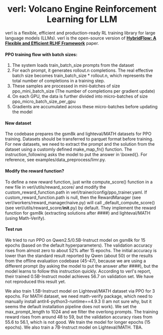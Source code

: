 <h1 style="text-align: center;">verl: Volcano Engine Reinforcement Learning for LLM</h1>

verl is a flexible, efficient and production-ready RL training library for large language models (LLMs).
verl is the open-source version of **[HybridFlow: A Flexible and Efficient RLHF Framework](https://arxiv.org/abs/2409.19256v2)** paper.


#### PPO training flow with batch sizes:
1. The system loads train_batch_size prompts from the dataset
2. For each prompt, it generates rollout.n completions. The real effective batch size becomes train_batch_size * rollout.n, which represents the total number of completions in a training step.
3. These samples are processed in mini-batches of size ppo_mini_batch_size (The number of completions per gradient update)
4. On each GPU, the data is further divided into micro-batches of size ppo_micro_batch_size_per_gpu
5. Gradients are accumulated across these micro-batches before updating the model

#### New dataset
The codebase prepares the gsm8k and lighteval/MATH datasets for PPO training. Datasets should be transferred to parquet format before training. For new datasets, we need to extract the prompt and the solution from the dataset using a customly defined make_map_fn() function. The instruction_following asks the model to put the answer in  \boxed{}. For reference, see examples/data_preprocess/limr.py.

#### Modify the reward function?
To define a new reward function, just write compute_score() function in a new file in verl/utils/reward_score/ and modify the custom_reward_function.path in verl/trainer/config/ppo_trainer.yaml. If custom_reward_function.path is null, then the RewardManager (see verl/workers/reward_manager/naive.py) will call _default_compute_score() (see verl/utils/reward_score/__init__.py) by default. They implement the reward function for gsm8k (extracting solutions after ####) and lighteval/MATH (using Math-Verify). 

#### Test run
We tried to run PPO on Qwen2.5/0.5B-Instruct model on gsm8k for 15 epochs (based on the default hyperparameters). The validation accuracy rises from almost zero to about 52% after 15 epochs. The initial accuracy is lower than the standard result reported by Qwen (about 50) or the results from the offline evaluation codebase (45-47), because we are using a different prompt (by asking the model to put the answer after ####), but the model learns to follow this instruction quickly. According to verl's report, their trained 0.5B-Instruct model achieves 56.7 on validation set. We have not reproduced this result yet.

We also train 1.5B-Instruct model on Lighteval/MATH dataset via PPO for 3 epochs. For MATH dataset, we need math-verify package, which need to manually install antlr4-python3-runtime==4.9.3 (I am not sure why, but it seems the default installation pipeline does not work). We set the max_prompt_length to 1024 and we filter the overlong prompts. The training reward rises from around 48 to 59, but the validation accuracy rises from 55.6 to 56.1, which is not good. We train the model for longer epochs (15 epochs). We also train a 7B-Instruct model on Lighteval/MATH. TBA.